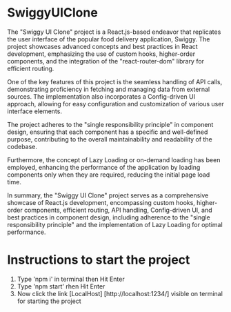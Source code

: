 # SwiggyUIClone
The "Swiggy UI Clone" project is a React.js-based endeavor that replicates the user interface of the popular food delivery application, Swiggy. The project showcases advanced concepts and best practices in React development, emphasizing the use of custom hooks, higher-order components, and the integration of the "react-router-dom" library for efficient routing.

One of the key features of this project is the seamless handling of API calls, demonstrating proficiency in fetching and managing data from external sources. The implementation also incorporates a Config-driven UI approach, allowing for easy configuration and customization of various user interface elements.

The project adheres to the "single responsibility principle" in component design, ensuring that each component has a specific and well-defined purpose, contributing to the overall maintainability and readability of the codebase.

Furthermore, the concept of Lazy Loading or on-demand loading has been employed, enhancing the performance of the application by loading components only when they are required, reducing the initial page load time.

In summary, the "Swiggy UI Clone" project serves as a comprehensive showcase of React.js development, encompassing custom hooks, higher-order components, efficient routing, API handling, Config-driven UI, and best practices in component design, including adherence to the "single responsibility principle" and the implementation of Lazy Loading for optimal performance.

# Instructions to start the project
1.  Type 'npm i' in terminal then Hit Enter
2.  Type 'npm start' rhen Hit Enter
3.  Now click the  link [LocalHost] [http://localhost:1234/] visible on terminal for starting the project
